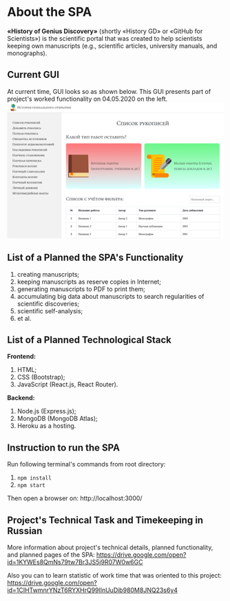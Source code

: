 # About the SPA
**«History of Genius Discovery»** (shortly «History GD» or «GitHub 
for Scientists») is the scientific portal that was created to help 
scientists keeping own manuscripts (e.g., scientific articles, 
university manuals, and monographs).

## Current GUI
At current time, GUI looks so as shown below. This GUI presents 
part of project's worked functionality on 04.05.2020 on the left. 
![File:GUI on 04.05.2020](public/img/GUI-on-04.05.2020.png "GUI on 04.05.2020")

## List of a Planned the SPA's Functionality
1) creating manuscripts;
2) keeping manuscripts as reserve copies in Internet;
3) generating manuscripts to PDF to print them;
4) accumulating big data about manuscripts to search regularities 
of scientific discoveries;
5) scientific self-analysis;
6) et al.

## List of a Planned Technological Stack
**Frontend:**
1) HTML;
2) CSS (Bootstrap);
3) JavaScript (React.js, React Router).

**Backend:**
1) Node.js (Express.js);
2) MongoDB (MongoDB Atlas);
3) Heroku as a hosting.

## Instruction to run the SPA
Run following terminal's commands from root directory:
1. `npm install`
2. `npm start`

Then open a browser on: http://localhost:3000/

## Project's Technical Task and Timekeeping in Russian
More information about project's technical details, planned 
functionality, and planned pages of the SPA: 
https://drive.google.com/open?id=1KYWEs8QmNs79tw7Br3JS5j9R07W0w6GC

Also you can to learn statistic of work time that was oriented to 
this project: 
https://drive.google.com/open?id=1CIHTwmnrYNzT6RYXHrQ99lInUuDib980M8JNQ23s6y4
